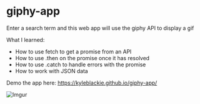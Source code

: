 # giphy-app
Enter a search term and this web app will use the giphy API to display a gif

What I learned:
- How to use fetch to get a promise from an API
- How to use .then on the promise once it has resolved
- How to use .catch to handle errors with the promise
- How to work with JSON data

Demo the app here: https://kyleblackie.github.io/giphy-app/

![Imgur](https://i.imgur.com/49cb2Gd.jpg)
